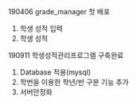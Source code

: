 190406 grade_manager 첫 배포 
 1. 학생 성적 입력
 2. 학생 성적 

190911 학생성적관리프로그램 구축완료
 1. Database 적용(mysql)
 2. 학번을 이용한 학년/반 구분 기능 추가
 3. 서버안정화
